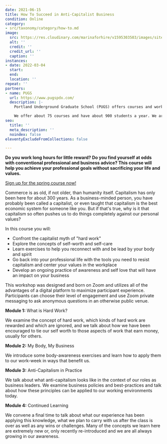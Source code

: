 ```yaml
---
date: 2021-06-15
title: How To Succeed in Anti-Capitalist Business
condition: Online
category:
- src/taxonomy/category/how-to.md
image:
  src: https://res.cloudinary.com/marinaforhire/v1595303503/images/site/marina-two-tone-wall.jpg
  alt: ''
  credit: ''
  credit_url: ''
  caption: ''
instances:
- date: 2022-03-04
  start: 
  end: 
  location: ''
repeat: ''
partners:
- name: PUGS
  url: https://www.pugspdx.com/
  description: |-
    Portland Underground Graduate School (PUGS) offers courses and workshops that facilitate your becoming who you want to be. Taught by local experts, they are filled with smart, interesting, and motivated Portlanders. We believe that a quality education is key to personal and societal transformation.

    We offer about 75 courses and have about 900 students a year. We are not part of the restrictive, bureaucratic, and expensive university “educational-industrial complex.” No degrees or certificates. No university credit. And proudly so. As a matter of social justice, our mission is to allow everyone a chance to keeping learning debt-free through our Radical Pricing Policy. Hope to see you in class!
seo:
  title: ''
  meta_description: ''
  noindex: false
eleventyExcludeFromCollections: false

---
```

**Do you work long hours for little reward? Do you find yourself at odds with conventional professional and business advice? This course will help you achieve your professional goals without sacrificing your life and values.**

[Sign up for the spring course now!](https://www.pugspdx.com/2022/anti-capitalist-business-march-2022)

Commerce is as old, if not older, than humanity itself. Capitalism has only been here for about 300 years. As a business-minded person, you have probably been called a capitalist, or even taught that capitalism is the best economic system for someone like you. But if that's true, why is it that capitalism so often pushes us to do things completely against our personal values?

In this course you will:

* Confront the capitalist myth of "hard work"
* Explore the concepts of self-worth and self-care
* Learn exercises to help you reconnect with and be lead by your body and spirit
* Go back into your professional life with the tools you need to resist capitalism and center your values in the workplace
* Develop an ongoing practice of awareness and self love that will have an impact on your business

This workshop was designed and born on Zoom and utilizes all of the advantages of a digital platform to maximize participant experience. Participants can choose their level of engagement and use Zoom private messaging to ask anonymous questions in an otherwise public venue.

**Module 1:** What is Hard Work?

We examine the concept of hard work, which kinds of hard work are rewarded and which are ignored, and we talk about how we have been encouraged to tie our self worth to those aspects of work that earn money, usually for others.

**Module 2:** My Body, My Business

We introduce some body-awareness exercises and learn how to apply them to our work-week in ways that benefit us.

**Module 3:** Anti-Capitalism in Practice

We talk about what anti-capitalism looks like in the context of our roles as business leaders. We examine business policies and best-practices and talk about how these principles can be applied to our working environments today.

**Module 4:** Continued Learning

We convene a final time to talk about what our experience has been applying this knowledge, what we plan to carry with us after the class is over as well as any wins or challenges. Many of the concepts we learn here are extremely new or, only recently re-introduced and we are all always growing in our awareness.